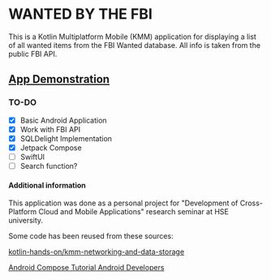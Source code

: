 # WANTED BY THE FBI

This is a Kotlin Multiplatform Mobile (KMM) application for displaying a list of all wanted items from the FBI Wanted database. 
All info is taken from the public FBI API.

## [App Demonstration](https://i.imgur.com/NksqdAc.mp4)

### TO-DO
- [x] Basic Android Application
- [x] Work with FBI API
- [x] SQLDelight Implementation
- [x] Jetpack Compose
- [ ] SwiftUI
- [ ] Search function?
  
#### Additional information
This application was done as a personal project for "Development of Cross-Platform Cloud and Mobile Applications" research seminar at HSE university.

Some code has been reused from these sources:

[kotlin-hands-on/kmm-networking-and-data-storage](https://github.com/kotlin-hands-on/kmm-networking-and-data-storage)

[Android Compose Tutorial Android Developers](https://developer.android.com/jetpack/compose/tutorial)
